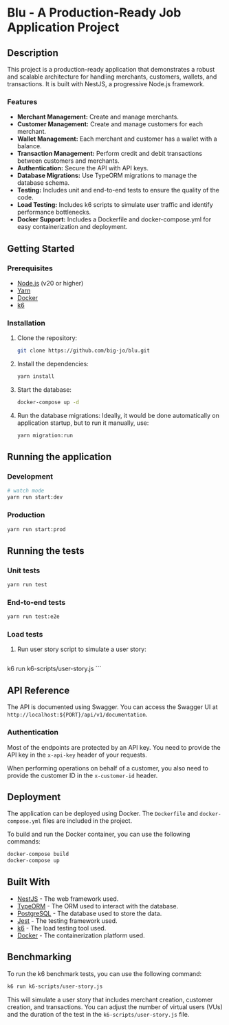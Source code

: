 # Blu - A Production-Ready Job Application Project

## Description

This project is a production-ready application that demonstrates a robust and scalable architecture for handling merchants, customers, wallets, and transactions. It is built with NestJS, a progressive Node.js framework.

### Features
*   **Merchant Management:** Create and manage merchants.
*   **Customer Management:** Create and manage customers for each merchant.
*   **Wallet Management:** Each merchant and customer has a wallet with a balance.
*   **Transaction Management:** Perform credit and debit transactions between customers and merchants.
*   **Authentication:** Secure the API with API keys.
*   **Database Migrations:** Use TypeORM migrations to manage the database schema.
*   **Testing:** Includes unit and end-to-end tests to ensure the quality of the code.
*   **Load Testing:** Includes k6 scripts to simulate user traffic and identify performance bottlenecks.
*   **Docker Support:** Includes a Dockerfile and docker-compose.yml for easy containerization and deployment.

## Getting Started

### Prerequisites

*   [Node.js](https://nodejs.org/en/) (v20 or higher)
*   [Yarn](https://yarnpkg.com/)
*   [Docker](https://www.docker.com/)
*   [k6](https://k6.io/docs/getting-started/installation/)

### Installation

1.  Clone the repository:

    ```bash
    git clone https://github.com/big-jo/blu.git
    ```

2.  Install the dependencies:

    ```bash
    yarn install
    ```

3.  Start the database:

    ```bash
    docker-compose up -d
    ```

4.  Run the database migrations:
    Ideally, it would be done automatically on application startup, but to run it manually, use:

    ```bash
    yarn migration:run
    ```

## Running the application

### Development

```bash
# watch mode
yarn run start:dev
```

### Production

```bash
yarn run start:prod
```

## Running the tests

### Unit tests

```bash
yarn run test
```

### End-to-end tests

```bash
yarn run test:e2e
```

### Load tests

1.  Run user story script to simulate a user story:

    ```bash
   k6 run k6-scripts/user-story.js
    ```

## API Reference

The API is documented using Swagger. You can access the Swagger UI at `http://localhost:${PORT}/api/v1/documentation`.

### Authentication

Most of the endpoints are protected by an API key. You need to provide the API key in the `x-api-key` header of your requests.

When performing operations on behalf of a customer, you also need to provide the customer ID in the `x-customer-id` header.

## Deployment

The application can be deployed using Docker. The `Dockerfile` and `docker-compose.yml` files are included in the project.

To build and run the Docker container, you can use the following commands:

```bash
docker-compose build
docker-compose up
```

## Built With

*   [NestJS](https://nestjs.com/) - The web framework used.
*   [TypeORM](https://typeorm.io/) - The ORM used to interact with the database.
*   [PostgreSQL](https://www.postgresql.org/) - The database used to store the data.
*   [Jest](https://jestjs.io/) - The testing framework used.
*   [k6](https://k6.io/) - The load testing tool used.
*   [Docker](https://www.docker.com/) - The containerization platform used.

## Benchmarking

To run the k6 benchmark tests, you can use the following command:

```bash
k6 run k6-scripts/user-story.js
```

This will simulate a user story that includes merchant creation, customer creation, and transactions. You can adjust the number of virtual users (VUs) and the duration of the test in the `k6-scripts/user-story.js` file.
